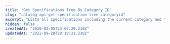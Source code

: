 ```yaml
---
title: "Get Specifications Tree By Category ID"
slug: "catalog-api-get-specification-tree-categoryid"
excerpt: "Lists all specifications including the current category and the level zero specifications from a category by its ID. \r\n\r\n## Response body example\r\n\r\n```json\r\n[\r\n    {\r\n        \"Name\": \"Specification A\",\r\n        \"CategoryId\": 1,\r\n        \"FieldId\": 33,\r\n        \"IsActive\": true,\r\n        \"IsStockKeepingUnit\": false\r\n    },\r\n    {\r\n        \"Name\": \"Specification B\",\r\n        \"CategoryId\": 1,\r\n        \"FieldId\": 34,\r\n        \"IsActive\": true,\r\n        \"IsStockKeepingUnit\": false\r\n    },\r\n    {\r\n        \"Name\": \"Specification C\",\r\n        \"CategoryId\": 1,\r\n        \"FieldId\": 35,\r\n        \"IsActive\": false,\r\n        \"IsStockKeepingUnit\": false\r\n    }\r\n]\r\n```"
hidden: false
createdAt: "2020-02-05T23:07:29.210Z"
updatedAt: "2022-09-28T20:19:21.230Z"
---
```

